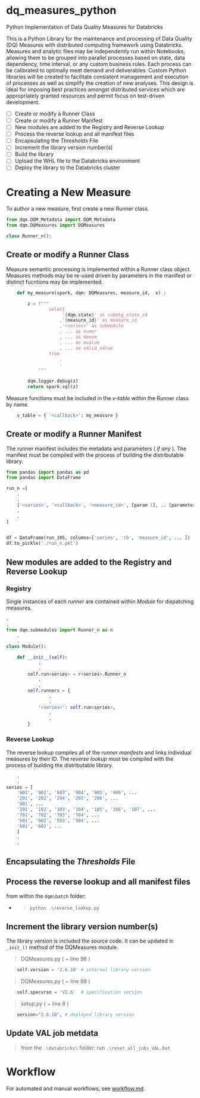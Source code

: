 # dq_measures_python
Python Implementation of Data Quality Measures for Databricks

This is a Python Library for the maintenance and processing of Data Quality (DQ) Measures with distributed computing framework using Databricks.  Measures and analytic files may be independently run within Notebooks, allowing them to be grouped into parallel processes based on state, data dependency, time interval, or any custom business rules.  Each process can be calibrated to optimally meet demand and deliverables. Custom Python libraries will be created to facilitate consistent management and execution of processes as well as simplify the creation of new analyses. This design is ideal for imposing best practices amongst distributed services which are appropriately granted resources and permit focus on test-driven development.


- [ ] Create or modify a Runner Class
- [ ] Create or modify a Runner Manifest
- [ ] New modules are added to the Registry and Reverse Lookup
- [ ] Process the reverse lookup and all manifest files
- [ ] Encapsulating the _Thresholds_ File
- [ ] Increment the library version number(s)
- [ ] Build the library
- [ ] Upload the WHL file to the Databricks environment
- [ ] Deploy the library to the Databricks cluster

# Creating a New Measure

To author a new measure, first create a new Runner class.

```python
from dqm.DQM_Metadata import DQM_Metadata
from dqm.DQMeasures import DQMeasures

class Runner_n():
```

## Create or modify a Runner Class
Measure semantic processing is implemented within a Runner class object. Measures methods may be re-used driven by parameters in the manifest or distinct fucntions may be implemented.
```python
    def my_measure(spark, dqm: DQMeasures, measure_id,  x) :

        z = f"""
                select
                     '{dqm.state}' as submtg_state_cd
                    ,'{measure_id}' as measure_id
                    ,'<series>' as submodule
                    , ... as numer
                    , ... as denom
                    , ... as mvalue
                    , ... as valid_value
                from
                    .
                    .
            """

        dqm.logger.debug(z)
        return spark.sql(z)
```
Measure functions must be included in the _v-table_ within the Runner class by name.
```python
    v_table = { '<callback>': my_measure }
```

## Create or modify a Runner Manifest
The runner manifest includes the metadata and parameters ( _if any_ ).  The manifest must be compiled with the process of building the distributable library.
```python
from pandas import pandas as pd
from pandas import DataFrame

run_n =[
    .
    .
    ['<series>', '<callback>', '<measure_id>', [param 1], .. [parameter n] ],
    .
    .
]


df = DataFrame(run_105, columns=['series', 'cb', 'measure_id', ... ])
df.to_pickle('./run_n.pkl')
```
## New modules are added to the Registry and Reverse Lookup
### Registry
Single instances of each _runner_ are contained within _Module_ for dispatching measures.
```python
.
.
from dqm.submodules import Runner_n as n
    .
    .
class Module():

    def __init__(self):
            .
            .
        self.run<series> = r<series>.Runner_n
            .
            .
        self.runners = {
                .
                .
            '<series>': self.run<series>,
                .
                .
        }
```

### Reverse Lookup
The reverse lookup compiles all of the _runner manifests_ and links individual measures by their ID.  The _reverse lookup_ must be compiled with the process of building the distributable library.
```python
    .
    .
series = [
    '901', '902', '903', '904', '905', '906', ...
    '201', '202', '204', '205', '206', ...
    '801', ...
    '101', '102', '103', '104', '105', '106', '107', ...
    '701', '702', '703', '704', ...
    '501', '502', '503', '504', ...
    '601', '602', ...
    ]
    .
    .
```

## Encapsulating the _Thresholds_ File


## Process the reverse lookup and all manifest files

from within the ```dqm\batch``` folder:

- > ```python .\reverse_lookup.py```

## Increment the library version number(s)

The library version is included the source code. It can be updated in ```_init_()``` method of the DQMeasures module.

> DQMeasures.py ( ~ line 96 )
```python
    self.version = '2.6.10' # internal library version
```

> DQMeasures.py ( ~ line 99 )
```python
    self.specvrsn = 'V2.6'  # specification version
```
> setup.py ( ~ line 8 )
```python
    version="2.6.10", # deployed library version
```

## Update VAL job metdata
> from the ```.\databricks\``` folder:
run ```.\reset_all_jobs_VAL.bat```

# Workflow

For automated and manual workflows, see [workflow.md](workflow.md).
